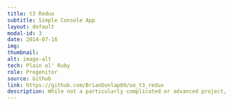```yaml
---
title: t3 Redux
subtitle: Simple Console App
layout: default
modal-id: 3
date: 2014-07-16
img: 
thumbnail: 
alt: image-alt
tech: Plain ol' Ruby
role: Progenitor
source: Github
link: https://github.com/BrianDunlap89/oo_t3_redux
description: While not a particularly complicated or advanced project, tic tac toe was my first foray into object oriented design, and it marked my first important breakthrough as a programmer (epiphanies abound!). The t3 Redux was V1.1 of tic tac toe, and was the first time I was able to purposefully refactor something I'd built. It's a basic game that supports either two humans or a human and computer player, and it's executed via the terminal. Again, not a technical marvel, but a personal milestone that I value.
---
```

